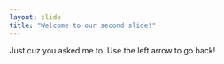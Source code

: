 ```yaml
---
layout: slide
title: "Welcome to our second slide!"
---
```

Just cuz you asked me to.
Use the left arrow to go back!
